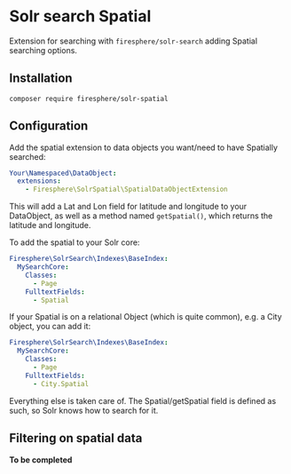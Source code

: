 # Solr search Spatial

Extension for searching with `firesphere/solr-search` adding Spatial searching options.

## Installation

`composer require firesphere/solr-spatial`

## Configuration

Add the spatial extension to data objects you want/need to have Spatially searched:

```yaml
Your\Namespaced\DataObject:
  extensions:
    - Firesphere\SolrSpatial\SpatialDataObjectExtension
```

This will add a Lat and Lon field for latitude and longitude to your DataObject,
as well as a method named `getSpatial()`, which returns the latitude and longitude.

To add the spatial to your Solr core:
```yaml
Firesphere\SolrSearch\Indexes\BaseIndex:
  MySearchCore:
    Classes:
      - Page
    FulltextFields:
      - Spatial
```

If your Spatial is on a relational Object (which is quite common), e.g. a City object, you can add it:

```yaml
Firesphere\SolrSearch\Indexes\BaseIndex:
  MySearchCore:
    Classes:
      - Page
    FulltextFields:
      - City.Spatial
```

Everything else is taken care of. The Spatial/getSpatial field is defined as such, so Solr knows how to search for it.

## Filtering on spatial data

__To be completed__
